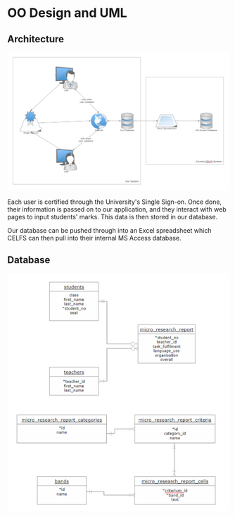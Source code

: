 OO Design and UML
=================
Architecture
------------

![Architecture](/Documents/Portfolio-A/Architecture.png)

Each user is certified through the University's Single Sign-on. Once done, their information is passed on 
to our application, and they interact with web pages to input students' marks. This data is then stored in 
our database.

Our database can be pushed through into an Excel spreadsheet which CELFS can then pull into their internal 
MS Access database.

Database
--------

![Database schema](/Documents/Portfolio-A/databaseSchema.png)
